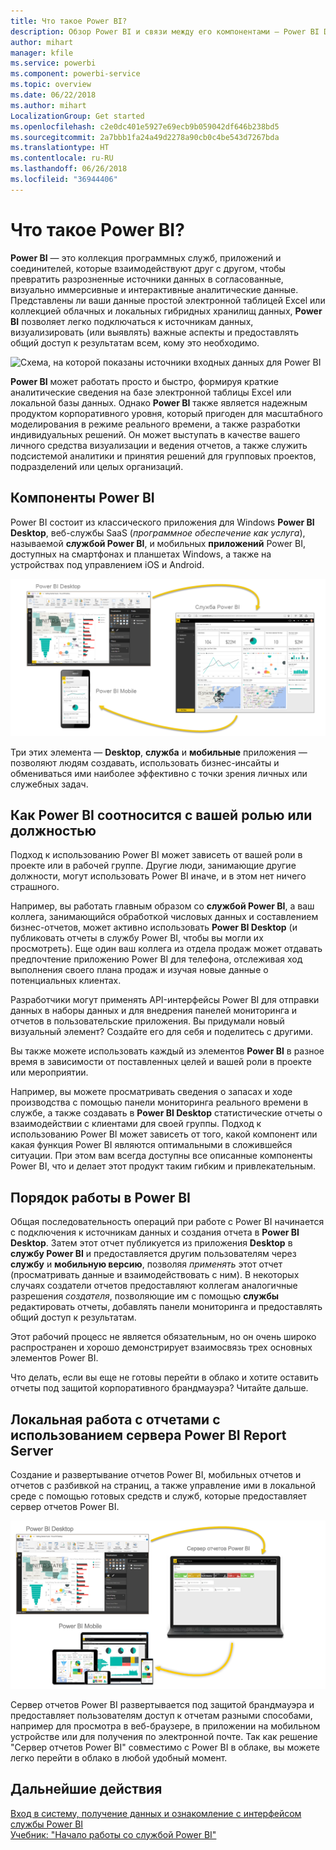 ```yaml
---
title: Что такое Power BI?
description: Обзор Power BI и связи между его компонентами — Power BI Desktop, служба Power BI, Power BI Mobile, решение "Сервер отчетов" и Power BI Embedded.
author: mihart
manager: kfile
ms.service: powerbi
ms.component: powerbi-service
ms.topic: overview
ms.date: 06/22/2018
ms.author: mihart
LocalizationGroup: Get started
ms.openlocfilehash: c2e0dc401e5927e69ecb9b059042df646b238bd5
ms.sourcegitcommit: 2a7bbb1fa24a49d2278a90cb0c4be543d7267bda
ms.translationtype: HT
ms.contentlocale: ru-RU
ms.lasthandoff: 06/26/2018
ms.locfileid: "36944406"
---
```

# <a name="what-is-power-bi"></a>Что такое Power BI?
**Power BI** — это коллекция программных служб, приложений и соединителей, которые взаимодействуют друг с другом, чтобы превратить разрозненные источники данных в согласованные, визуально иммерсивные и интерактивные аналитические данные. Представлены ли ваши данные простой электронной таблицей Excel или коллекцией облачных и локальных гибридных хранилищ данных, **Power BI** позволяет легко подключаться к источникам данных, визуализировать (или выявлять) важные аспекты и предоставлять общий доступ к результатам всем, кому это необходимо.

![Схема, на которой показаны источники входных данных для Power BI](media/power-bi-overview/power-bi-input.png)

**Power BI** может работать просто и быстро, формируя краткие аналитические сведения на базе электронной таблицы Excel или локальной базы данных. Однако **Power BI** также является надежным продуктом корпоративного уровня, который пригоден для масштабного моделирования в режиме реального времени, а также разработки индивидуальных решений. Он может выступать в качестве вашего личного средства визуализации и ведения отчетов, а также служить подсистемой аналитики и принятия решений для групповых проектов, подразделений или целых организаций.

## <a name="the-parts-of-power-bi"></a>Компоненты Power BI
Power BI состоит из классического приложения для Windows **Power BI Desktop**, веб-службы SaaS (*программное обеспечение как услуга*), называемой **службой Power BI**, и мобильных **приложений** Power BI, доступных на смартфонах и планшетах Windows, а также на устройствах под управлением iOS и Android.

![Power BI Desktop, служба Power BI и Power BI Mobile](media/power-bi-overview/power-bi-blocks.png)

Три этих элемента — **Desktop**, **служба** и **мобильные** приложения — позволяют людям создавать, использовать бизнес-инсайты и обмениваться ими наиболее эффективно с точки зрения личных или служебных задач.

## <a name="how-power-bi-matches-your-role"></a>Как Power BI соотносится с вашей ролью или должностью
Подход к использованию Power BI может зависеть от вашей роли в проекте или в рабочей группе. Другие люди, занимающие другие должности, могут использовать Power BI иначе, и в этом нет ничего страшного.

Например, вы работать главным образом со **службой Power BI**, а ваш коллега, занимающийся обработкой числовых данных и составлением бизнес-отчетов, может активно использовать **Power BI Desktop** (и публиковать отчеты в службу Power BI, чтобы вы могли их просмотреть). Еще один ваш коллега из отдела продаж может отдавать предпочтение приложению Power BI для телефона, отслеживая ход выполнения своего плана продаж и изучая новые данные о потенциальных клиентах.

Разработчики могут применять API-интерфейсы Power BI для отправки данных в наборы данных и для внедрения панелей мониторинга и отчетов в пользовательские приложения. Вы придумали новый визуальный элемент? Создайте его для себя и поделитесь с другими.  

Вы также можете использовать каждый из элементов **Power BI** в разное время в зависимости от поставленных целей и вашей роли в проекте или мероприятии.

Например, вы можете просматривать сведения о запасах и ходе производства с помощью панели мониторинга реального времени в службе, а также создавать в **Power BI Desktop** статистические отчеты о взаимодействии с клиентами для своей группы. Подход к использованию Power BI может зависеть от того, какой компонент или какая функция Power BI являются оптимальными в сложившейся ситуации. При этом вам всегда доступны все описанные компоненты Power BI, что и делает этот продукт таким гибким и привлекательным.

## <a name="the-flow-of-work-in-power-bi"></a>Порядок работы в Power BI
Общая последовательность операций при работе с Power BI начинается с подключения к источникам данных и создания отчета в **Power BI Desktop**. Затем этот отчет публикуется из приложения **Desktop** в **службу Power BI** и предоставляется другим пользователям через **службу** и **мобильную версию**, позволяя *применять* этот отчет (просматривать данные и взаимодействовать с ним).
В некоторых случаях создатели отчетов предоставляют коллегам аналогичные разрешения *создателя*, позволяющие им с помощью **службы** редактировать отчеты, добавлять панели мониторинга и предоставлять общий доступ к результатам.

Этот рабочий процесс не является обязательным, но он очень широко распространен и хорошо демонстрирует взаимосвязь трех основных элементов Power BI.

Что делать, если вы еще не готовы перейти в облако и хотите оставить отчеты под защитой корпоративного брандмауэра?  Читайте дальше.

## <a name="on-premises-reporting-with-power-bi-report-server"></a>Локальная работа с отчетами с использованием сервера Power BI Report Server
Создание и развертывание отчетов Power BI, мобильных отчетов и отчетов с разбивкой на страниц, а также управление ими в локальной среде с помощью готовых средств и служб, которые предоставляет сервер отчетов Power BI.

![Схема локальной работы с отчетами](media/power-bi-overview/power-bi-report-server2.png)

Сервер отчетов Power BI развертывается под защитой брандмауэра и предоставляет пользователям доступ к отчетам разными способами, например для просмотра в веб-браузере, в приложении на мобильном устройстве или для получения по электронной почте. Так как решение "Сервер отчетов Power BI" совместимо с Power BI в облаке, вы можете легко перейти в облако в любой удобный момент.

## <a name="next-steps"></a>Дальнейшие действия
[Вход в систему, получение данных и ознакомление с интерфейсом службы Power BI](service-the-new-power-bi-experience.md)   
[Учебник: "Начало работы со службой Power BI"](service-get-started.md)
